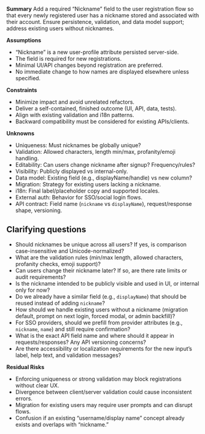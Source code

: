 **Summary**
Add a required “Nickname” field to the user registration flow so that every newly registered user has a nickname stored and associated with their account. Ensure persistence, validation, and data model support; address existing users without nicknames.

**Assumptions**
- “Nickname” is a new user-profile attribute persisted server-side.
- The field is required for new registrations.
- Minimal UI/API changes beyond registration are preferred.
- No immediate change to how names are displayed elsewhere unless specified.

**Constraints**
- Minimize impact and avoid unrelated refactors.
- Deliver a self-contained, finished outcome (UI, API, data, tests).
- Align with existing validation and i18n patterns.
- Backward compatibility must be considered for existing APIs/clients.

**Unknowns**
- Uniqueness: Must nicknames be globally unique?
- Validation: Allowed characters, length min/max, profanity/emoji handling.
- Editability: Can users change nickname after signup? Frequency/rules?
- Visibility: Publicly displayed vs internal-only.
- Data model: Existing field (e.g., displayName/handle) vs new column?
- Migration: Strategy for existing users lacking a nickname.
- i18n: Final label/placeholder copy and supported locales.
- External auth: Behavior for SSO/social login flows.
- API contract: Field name (`nickname` vs `displayName`), request/response shape, versioning.

## Clarifying questions
- Should nicknames be unique across all users? If yes, is comparison case-insensitive and Unicode-normalized?
- What are the validation rules (min/max length, allowed characters, profanity checks, emoji support)?
- Can users change their nickname later? If so, are there rate limits or audit requirements?
- Is the nickname intended to be publicly visible and used in UI, or internal only for now?
- Do we already have a similar field (e.g., `displayName`) that should be reused instead of adding `nickname`?
- How should we handle existing users without a nickname (migration default, prompt on next login, forced modal, or admin backfill)?
- For SSO providers, should we prefill from provider attributes (e.g., `nickname`, `name`) and still require confirmation?
- What is the exact API field name and where should it appear in requests/responses? Any API versioning concerns?
- Are there accessibility or localization requirements for the new input’s label, help text, and validation messages?

**Residual Risks**
- Enforcing uniqueness or strong validation may block registrations without clear UX.
- Divergence between client/server validation could cause inconsistent errors.
- Migration for existing users may require user prompts and can disrupt flows.
- Confusion if an existing “username/display name” concept already exists and overlaps with “nickname.”